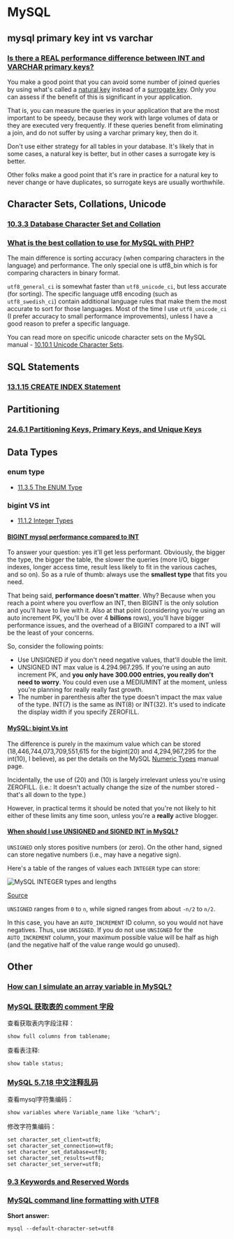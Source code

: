 # MySQL

## mysql primary key int vs varchar

### [Is there a REAL performance difference between INT and VARCHAR primary keys?](https://stackoverflow.com/a/332363)

You make a good point that you can avoid some number of joined queries by using what's called a [natural key](https://en.wikipedia.org/wiki/Natural_key) instead of a [surrogate key](https://en.wikipedia.org/wiki/Surrogate_key). Only you can assess if the benefit of this is significant in your application.

That is, you can measure the queries in your application that are the most important to be speedy, because they work with large volumes of data or they are executed very frequently. If these queries benefit from eliminating a join, and do not suffer by using a varchar primary key, then do it.

Don't use either strategy for all tables in your database. It's likely that in some cases, a natural key is better, but in other cases a surrogate key is better.

Other folks make a good point that it's rare in practice for a natural key to never change or have duplicates, so surrogate keys are usually worthwhile.

## Character Sets, Collations, Unicode

### [10.3.3 Database Character Set and Collation](https://dev.mysql.com/doc/refman/8.0/en/charset-database.html)

### [What is the best collation to use for MySQL with PHP?](https://stackoverflow.com/a/367725)

The main difference is sorting accuracy (when comparing characters in the language) and performance. The only special one is utf8_bin which is for comparing characters in binary format.

`utf8_general_ci` is somewhat faster than `utf8_unicode_ci`, but less accurate (for sorting). The specific language utf8 encoding (such as `utf8_swedish_ci`) contain additional language rules that make them the most accurate to sort for those languages. Most of the time I use `utf8_unicode_ci` (I prefer accuracy to small performance improvements), unless I have a good reason to prefer a specific language.

You can read more on specific unicode character sets on the MySQL manual - [10.10.1 Unicode Character Sets](https://dev.mysql.com/doc/refman/8.0/en/charset-unicode-sets.html).

## SQL Statements

### [13.1.15 CREATE INDEX Statement](https://dev.mysql.com/doc/refman/8.0/en/create-index.html)

## Partitioning

### [24.6.1 Partitioning Keys, Primary Keys, and Unique Keys](https://dev.mysql.com/doc/refman/8.0/en/partitioning-limitations-partitioning-keys-unique-keys.html)

## Data Types

### enum type

* [11.3.5 The ENUM Type](https://dev.mysql.com/doc/refman/8.0/en/enum.html)

### bigint VS int

* [11.1.2 Integer Types](https://dev.mysql.com/doc/refman/8.0/en/integer-types.html)

#### [BIGINT mysql performance compared to INT](https://stackoverflow.com/a/9377107)

To answer your question: yes it'll get less performant. Obviously, the bigger the type, the bigger the table, the slower the queries (more I/O, bigger indexes, longer access time, result less likely to fit in the various caches, and so on). So as a rule of thumb: always use the **smallest type** that fits you need.

That being said, **performance doesn't matter**. Why? Because when you reach a point where you overflow an INT, then BIGINT is the only solution and you'll have to live with it. Also at that point (considering you're using an auto increment PK, you'll be over 4 **billions** rows), you'll have bigger performance issues, and the overhead of a BIGINT compared to a INT will be the least of your concerns.

So, consider the following points:

* Use UNSIGNED if you don't need negative values, that'll double the limit.
* UNSIGNED INT max value is 4.294.967.295. If you're using an auto increment PK, and **you only have 300.000 entries, you really don't need to worry**. You could even use a MEDIUMINT at the moment, unless you're planning for really really fast growth.
* The number in parenthesis after the type doesn't impact the max value of the type. INT(7) is the same as INT(8) or INT(32). It's used to indicate the display width if you specify ZEROFILL.

#### [MySQL: bigint Vs int](https://stackoverflow.com/a/4769440)

The difference is purely in the maximum value which can be stored (18,446,744,073,709,551,615 for the bigint(20) and 4,294,967,295 for the int(10), I believe), as per the details on the MySQL [Numeric Types](https://dev.mysql.com/doc/refman/8.0/en/integer-types.html) manual page.

Incidentally, the use of (20) and (10) is largely irrelevant unless you're using ZEROFILL. (i.e.: It doesn't actually change the size of the number stored - that's all down to the type.)

However, in practical terms it should be noted that you're not likely to hit either of these limits any time soon, unless you're a **really** active blogger.

#### [When should I use UNSIGNED and SIGNED INT in MySQL?](https://stackoverflow.com/a/11515613)

`UNSIGNED` only stores positive numbers (or zero). On the other hand, signed can store negative numbers (i.e., may have a negative sign).

Here's a table of the ranges of values each `INTEGER` type can store:

![MySQL INTEGER types and lengths](https://i.stack.imgur.com/lrXCt.png)

[Source](http://dev.mysql.com/doc/refman/5.6/en/integer-types.html)

`UNSIGNED` ranges from `0` to `n`, while signed ranges from about `-n/2` to `n/2`.

In this case, you have an `AUTO_INCREMENT` ID column, so you would not have negatives. Thus, use `UNSIGNED`. If you do not use `UNSIGNED` for the `AUTO_INCREMENT` column, your maximum possible value will be half as high (and the negative half of the value range would go unused).

## Other

### [How can I simulate an array variable in MySQL?](https://stackoverflow.com/a/13996761)

### [MySQL 获取表的 comment 字段](https://blog.csdn.net/u011341352/article/details/48272963)

查看获取表内字段注释：

```mysql-sql
show full columns from tablename;
```

查看表注释:

```mysql-sql
show table status;
```

### [MySQL 5.7.18 中文注释乱码](https://www.pianshen.com/article/26111468501/)

查看mysql字符集编码：

```mysql-sql
show variables where Variable_name like '%char%';
```

修改字符集编码：

```mysql-sql
set character_set_client=utf8;
set character_set_connection=utf8;
set character_set_database=utf8;
set character_set_results=utf8;
set character_set_server=utf8;
```

### [9.3 Keywords and Reserved Words](https://dev.mysql.com/doc/refman/8.0/en/keywords.html)

### [MySQL command line formatting with UTF8](https://stackoverflow.com/a/6788223)

**Short answer:**

```shell
mysql --default-character-set=utf8

```
